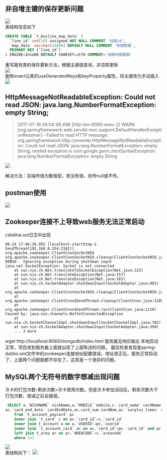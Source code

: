 ## 非自增主键的保存更新问题
![](/images/work/question/question1.png)  
表结构信息如下
```sql
CREATE TABLE `t_busline_map_data` (
  `line_id` int(10) unsigned NOT NULL COMMENT '线路id',
  `map_data` varchar(20000) DEFAULT NULL COMMENT '地图数据',
  PRIMARY KEY (`line_id`)
) ENGINE=InnoDB DEFAULT CHARSET=utf8 COMMENT='线路地图数据'
```
重写服务类的保存更新方法，根据主键值查询，非空即更新  
![](/images/work/solution11.png)  
删除insert元素的useGeneratedKeys和keyProperty属性，将主键改为手动插入  
![](/images/work/solution12.png)  

## HttpMessageNotReadableException: Could not read JSON: java.lang.NumberFormatException: empty String;

> 2017-07-19 09:04:48,498 [http-bio-8080-exec-2] WARN  [org.springframework.web.servlet.mvc.support.DefaultHandlerExceptionResolver] - Failed to read HTTP message: org.springframework.http.converter.HttpMessageNotReadableException: Could not read JSON: java.lang.NumberFormatException: empty String; nested exception is com.google.gson.JsonSyntaxException: java.lang.NumberFormatException: empty String

![](/images/work/question/question1.png)

解决方法：前端传值为数值型，若没有值，则传null或不传。

## postman使用

![](/images/work/question/question2.png)  

## Zookeeper连接不上导致web服务无法正常启动
catalina.out日志中出现
```
08-24 17:46:39.055 [localhost-startStop-1-SendThread(192.168.0.254:2181)] org.apache.zookeeper.ClientCnxnSocketNIO org.apache.zookeeper.ClientCnxnSocketNIO.cleanup(ClientCnxnSocketNIO.java:203) DEBUG - Ignoring exception during shutdown input
java.net.SocketException: Socket is not connected
	at sun.nio.ch.Net.translateToSocketException(Net.java:123)
	at sun.nio.ch.Net.translateException(Net.java:157)
	at sun.nio.ch.Net.translateException(Net.java:163)
	at sun.nio.ch.SocketAdaptor.shutdownInput(SocketAdaptor.java:401)
	at org.apache.zookeeper.ClientCnxnSocketNIO.cleanup(ClientCnxnSocketNIO.java:200)
	at org.apache.zookeeper.ClientCnxn$SendThread.cleanup(ClientCnxn.java:1185)
	at org.apache.zookeeper.ClientCnxn$SendThread.run(ClientCnxn.java:1110)
Caused by: java.nio.channels.NotYetConnectedException
	at sun.nio.ch.SocketChannelImpl.shutdownInput(SocketChannelImpl.java:782)
	at sun.nio.ch.SocketAdaptor.shutdownInput(SocketAdaptor.java:399)
	... 3 more
```
wget http://localhost:8083/mongodb/index.html
服务器无响应输出
本地启动正常，项目发到服务器上面就出现了上面陈述的问题。
最后检查发现是spring-dubbo.xml文件中的zookeeper连接地址配置错误。地址改正后，服务正常启动了，上面两个问题就都不存在了。这真是一个诡异的问题。
## MySQL两个无符号的数字想减出现问题
次卡的打包次数-剩余次数=次卡使用次数。但是次卡参加活动后，剩余次数大于打包次数，想减之后会报错。
```sql
 SELECT a.`NICKNAME` nickName,a.`MOBILE` mobile,c.`card_name` cardName,ar.`AREANAME` areaName,pc.`pay_time` payTime,
ac.`card_end_date` cardEndDate,ac.card_num cardNum,ac.`surplus_times` surplusTimes,(ac.`card_num`-ac.`surplus_times`) usedTimes
	from `t_account_paycard` pc
	inner join `t_card` c on pc.`card_id`=c.`card_id`
	inner join t_account a on a.`USERID`=pc.`userid`
	inner join `t_account_card` ac on ac.`card_id`=pc.`card_id` and pc.`userid`=ac.`userid`
	left join t_area ar on ar.`AREACODE`=c.`areacode`
	where 1=1
```
![](/images/work/question/question3.png)  
表结构如下：
![](/images/work/question/question4.png)  
